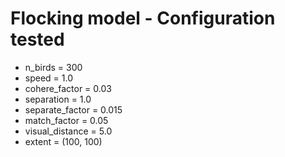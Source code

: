 # Flocking model - Configuration tested

- n_birds = 300
- speed = 1.0
- cohere_factor = 0.03
- separation = 1.0
- separate_factor = 0.015
- match_factor = 0.05
- visual_distance = 5.0
- extent = (100, 100)


